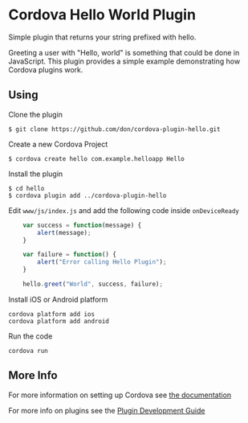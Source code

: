 # Cordova Hello World Plugin

Simple plugin that returns your string prefixed with hello.

Greeting a user with "Hello, world" is something that could be done in JavaScript. This plugin provides a simple example demonstrating how Cordova plugins work.

## Using
Clone the plugin

    $ git clone https://github.com/don/cordova-plugin-hello.git

Create a new Cordova Project

    $ cordova create hello com.example.helloapp Hello

Install the plugin

    $ cd hello
    $ cordova plugin add ../cordova-plugin-hello


Edit `www/js/index.js` and add the following code inside `onDeviceReady`

```js
    var success = function(message) {
        alert(message);
    }

    var failure = function() {
        alert("Error calling Hello Plugin");
    }

    hello.greet("World", success, failure);
```

Install iOS or Android platform

    cordova platform add ios
    cordova platform add android

Run the code

    cordova run

## More Info

For more information on setting up Cordova see [the documentation](http://cordova.apache.org/docs/en/4.0.0/guide_cli_index.md.html#The%20Command-Line%20Interface)

For more info on plugins see the [Plugin Development Guide](http://cordova.apache.org/docs/en/4.0.0/guide_hybrid_plugins_index.md.html#Plugin%20Development%20Guide)
